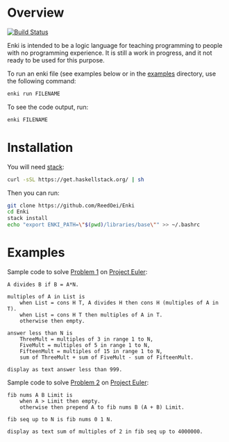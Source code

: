 # Overview

[![Build Status](https://travis-ci.org/ReedOei/Enki.svg?branch=master)](https://travis-ci.org/ReedOei/Enki)

Enki is intended to be a logic language for teaching programming to people with no programming experience.
It is still a work in progress, and it not ready to be used for this purpose.

To run an enki file (see examples below or in the [examples](https://github.com/ReedOei/Enki/tree/master/examples) directory, use the following command:

```bash
enki run FILENAME
```

To see the code output, run:

```bash
enki FILENAME
```

# Installation

You will need [stack](https://docs.haskellstack.org/en/stable/README/):

```bash
curl -sSL https://get.haskellstack.org/ | sh
```

Then you can run:

```bash
git clone https://github.com/ReedOei/Enki
cd Enki
stack install
echo "export ENKI_PATH=\"$(pwd)/libraries/base\"" >> ~/.bashrc
```

# Examples

Sample code to solve [Problem 1](https://projecteuler.net/problem=1) on [Project Euler](https://projecteuler.net/):

```
A divides B if B = A*N.

multiples of A in List is
    when List = cons H T, A divides H then cons H (multiples of A in T).
    when List = cons H T then multiples of A in T.
    otherwise then empty.

answer less than N is
    ThreeMult = multiples of 3 in range 1 to N,
    FiveMult = multiples of 5 in range 1 to N,
    FifteenMult = multiples of 15 in range 1 to N,
    sum of ThreeMult + sum of FiveMult - sum of FifteenMult.

display as text answer less than 999.
```

Sample code to solve [Problem 2](https://projecteuler.net/problem=2) on [Project Euler](https://projecteuler.net/):

```
fib nums A B Limit is
    when A > Limit then empty.
    otherwise then prepend A to fib nums B (A + B) Limit.

fib seq up to N is fib nums 0 1 N.

display as text sum of multiples of 2 in fib seq up to 4000000.

```

